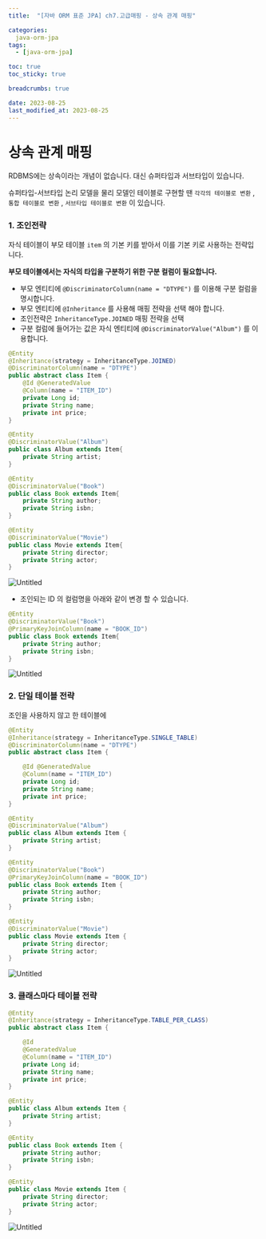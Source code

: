 ```yaml
---
title:  "[자바 ORM 표준 JPA] ch7.고급매핑 - 상속 관계 매핑"

categories:
  java-orm-jpa
tags:
  - [java-orm-jpa]

toc: true
toc_sticky: true

breadcrumbs: true

date: 2023-08-25
last_modified_at: 2023-08-25
---
```


# 상속 관계 매핑

RDBMS에는 상속이라는 개념이 없습니다. 대신 슈퍼타입과 서브타입이 있습니다.

슈퍼타입-서브타입 논리 모델을 물리 모델인 테이블로 구현할 땐 `각각의 테이블로 변환` , `통합 테이블로 변환` , `서브타입 테이블로 변환` 이 있습니다.

### **1. 조인전략**

자식 테이블이 부모 테이블 `item` 의 기본 키를 받아서 이를 기본 키로 사용하는 전략입니다.

**부모 테이블에서는 자식의 타입을 구분하기 위한 구분 컬럼이 필요합니다.**

- 부모 엔티티에 `@DiscriminatorColumn(name = "DTYPE")` 를 이용해 구분 컬럼을 명시합니다.
- 부모 엔티티에 `@Inheritance` 를 사용해 매핑 전략을 선택 해야 합니다.
- 조인전략은 `InheritanceType.JOINED` 매핑 전략을 선택
- 구분 컬럼에 들어가는 값은 자식 엔티티에 `@DiscriminatorValue("Album")` 를 이용합니다.

```java
@Entity
@Inheritance(strategy = InheritanceType.JOINED)
@DiscriminatorColumn(name = "DTYPE")
public abstract class Item {
    @Id @GeneratedValue
    @Column(name = "ITEM_ID")
    private Long id;
    private String name;
    private int price;
}

@Entity
@DiscriminatorValue("Album")
public class Album extends Item{
    private String artist;
}

@Entity
@DiscriminatorValue("Book")
public class Book extends Item{
    private String author;
    private String isbn;
}

@Entity
@DiscriminatorValue("Movie")
public class Movie extends Item{
    private String director;
    private String actor;
}
```

![Untitled](./image/7/7_1.png)

- 조인되는 ID 의 컬럼명을 아래와 같이 변경 할 수 있습니다.

```java
@Entity
@DiscriminatorValue("Book")
@PrimaryKeyJoinColumn(name = "BOOK_ID")
public class Book extends Item{
    private String author;
    private String isbn;
}
```

![Untitled](./image/7/7_2.png)

### 2. 단일 테이블 전략

조인을 사용하지 않고 한 테이블에

```java
@Entity
@Inheritance(strategy = InheritanceType.SINGLE_TABLE)
@DiscriminatorColumn(name = "DTYPE")
public abstract class Item {

    @Id @GeneratedValue
    @Column(name = "ITEM_ID")
    private Long id;
    private String name;
    private int price;
}

@Entity
@DiscriminatorValue("Album")
public class Album extends Item {
    private String artist;
}

@Entity
@DiscriminatorValue("Book")
@PrimaryKeyJoinColumn(name = "BOOK_ID")
public class Book extends Item {
    private String author;
    private String isbn;
}

@Entity
@DiscriminatorValue("Movie")
public class Movie extends Item {
    private String director;
    private String actor;
}
```

![Untitled](./image/7/7_3.png)

### 3. 클래스마다 테이블 전략

```java
@Entity
@Inheritance(strategy = InheritanceType.TABLE_PER_CLASS)
public abstract class Item {

    @Id
    @GeneratedValue
    @Column(name = "ITEM_ID")
    private Long id;
    private String name;
    private int price;
}

@Entity
public class Album extends Item {
    private String artist;
}

@Entity
public class Book extends Item {
    private String author;
    private String isbn;
}

@Entity
public class Movie extends Item {
    private String director;
    private String actor;
}
```

![Untitled](./image/7/7_4.png)